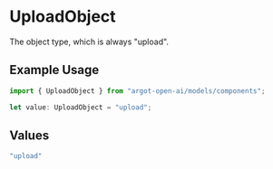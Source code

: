 # UploadObject

The object type, which is always "upload".

## Example Usage

```typescript
import { UploadObject } from "argot-open-ai/models/components";

let value: UploadObject = "upload";
```

## Values

```typescript
"upload"
```